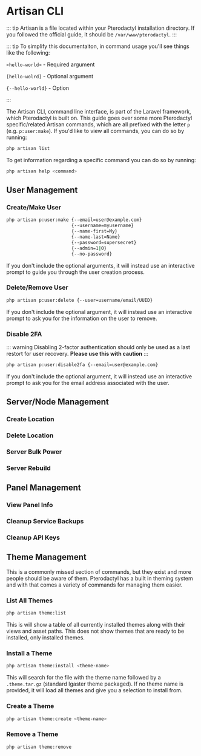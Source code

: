 # Artisan CLI

::: tip
Artisan is a file located within your Pterodactyl installation directory. If you followed the official guide, it should be `/var/www/pterodactyl`.
:::

::: tip
To simplify this documentaiton, in command usage you'll see things like the following:

`<hello-world>` - Required argument

`[hello-wolrd]` - Optional argument

`{--hello-world}` - Option

:::

The Artisan CLI, command line interface, is part of the Laravel framework, which Pterodactyl is built on. This guide goes over some more Pterodactyl specific/related Artisan commands, which are all prefixed with the letter `p` (e.g. `p:user:make`). If you'd like to view all commands, you can do so by running:

```bash
php artisan list
```

To get information regarding a specific command you can do so by running:

```bash
php artisan help <command>
```

## User Management

### Create/Make User

```bash
php artisan p:user:make {--email=user@example.com}
                        {--username=myusername}
                        {--name-first=My}
                        {--name-last=Name}
                        {--password=supersecret}
                        {--admin=1|0}
                        {--no-password}
```

If you don't include the optional arguments, it will instead use an interactive prompt to guide you through the user creation process.

### Delete/Remove User

```bash
php artisan p:user:delete {--user=username/email/UUID}
```

If you don't include the optional argument, it will instead use an interactive prompt to ask you for the information on the user to remove.

### Disable 2FA

::: warning
Disabling 2-factor authentication should only be used as a last restort for user recovery. **Please use this with caution**
:::

```bash
php artisan p:user:disable2fa {--email=user@example.com}
```

If you don't include the optional argument, it will instead use an interactive prompt to ask you for the email address associated with the user.

## Server/Node Management

### Create Location

### Delete Location

### Server Bulk Power

### Server Rebuild

## Panel Management

### View Panel Info

### Cleanup Service Backups

### Cleanup API Keys

## Theme Management

This is a commonly missed section of commands, but they exist and more people should be aware of them. Pterodactyl has a built in theming system and with that comes a variety of commands for managing them easier.

### List All Themes

```bash
php artisan theme:list
```

This is will show a table of all currently installed themes along with their views and asset paths. This does not show themes that are ready to be installed, only installed themes.

### Install a Theme

```bash
php artisan theme:install <theme-name>
```

This will search for the file with the theme name followed by a `.theme.tar.gz` (standard Igaster theme packaged). If no theme name is provided, it will load all themes and give you a selection to install from.

### Create a Theme

```bash
php artisan theme:create <theme-name>
```

### Remove a Theme

```bash
php artisan theme:remove 
```

